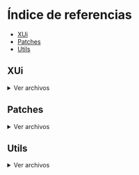 # Índice de referencias

- [XUi](#xui)
- [Patches](#patches)
- [Utils](#utils)

## XUi
<details><summary>Ver archivos</summary>

- `XUi/XUi.cs`  
  [RAW (commit)](https://raw.githubusercontent.com/DaDiGui/Harmony/d4978da7504db0d2e98150af449e49b61204c945/XUi/XUi.cs) · [RAW (rama)](https://raw.githubusercontent.com/DaDiGui/Harmony/main/XUi/XUi.cs)

</details>

## Patches
<details><summary>Ver archivos</summary>

- `Patches/EjemploPatch.cs`  
  [RAW (commit)](https://raw.githubusercontent.com/DaDiGui/Harmony/COMMIT_SHA/Patches/EjemploPatch.cs) · [RAW (rama)](https://raw.githubusercontent.com/DaDiGui/Harmony/main/Patches/EjemploPatch.cs)

</details>

## Utils
<details><summary>Ver archivos</summary>

- `Utils/Logger.cs`  
  [RAW (commit)](https://raw.githubusercontent.com/DaDiGui/Harmony/COMMIT_SHA/Utils/Logger.cs) · [RAW (rama)](https://raw.githubusercontent.com/DaDiGui/Harmony/main/Utils/Logger.cs)

</details>
